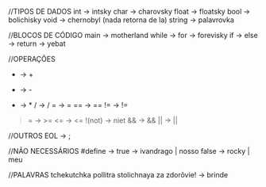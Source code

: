 //TIPOS DE DADOS
int -> intsky
char -> charovsky
float -> floatsky
bool -> bolichisky
void -> chernobyl (nada retorna de la)
string -> palavrovka

//BLOCOS DE CÓDIGO
main -> motherland
while -> 
for -> forevisky
if -> 
else -> 
return -> yebat

//OPERAÇÕES
+ -> +
- -> -
* -> *
/ -> /
= -> =
== -> ==
!= -> !=
>= -> >=
<= -> <=
!(not) -> niet
&& -> &&
|| -> ||

//OUTROS
EOL -> ;

//NÃO NECESSÁRIOS
#define -> 
true -> ivandrago | nosso
false -> rocky | meu

//PALAVRAS
tchekutchka
pollitra
stolichnaya
za zdorôvie! -> brinde
